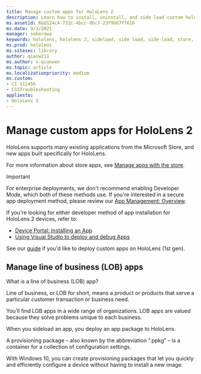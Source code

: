 ```yaml
---
title: Manage custom apps for HoloLens 2
description: Learn how to install, uninstall, and side load custom holographic apps on HoloLens 2 devices using the Device Portal and Visual Studio.
ms.assetid: 6bd124c4-731c-4bcc-86c7-23f9b67ff616
ms.date: 9/1/2021
manager: sekerawa
keywords: hololens, hololens 2, sideload, side load, side-load, store, uwp, app, install
ms.prod: hololens
ms.sitesec: library
author: qianw211
ms.author: v-qianwen
ms.topic: article
ms.localizationpriority: medium
ms.custom: 
- CI 111456
- CSSTroubleshooting
appliesto:
- HoloLens 2
---
```


# Manage custom apps for HoloLens 2

HoloLens supports many existing applications from the Microsoft Store, and new apps built specifically for HoloLens. 

For more information about store apps, see [Manage apps with the store](holographic-store-apps.md).

> [!IMPORTANT]
> For enterprise deployments, we don't recommend enabling Developer Mode, which both of these methods use. If you're interested in a secure app deployment method, please review our [App Management: Overview](app-deploy-overview.md).

If you're looking for either developer method of app installation for HoloLens 2 devices, refer to:

- [Device Portal: Installing an App](/windows/mixed-reality/develop/platform-capabilities-and-apis/using-the-windows-device-portal#installing-an-app)
- [Using Visual Studio to deploy and debug Apps](/windows/mixed-reality/develop/platform-capabilities-and-apis/using-visual-studio)

See our [guide](holographic-custom-apps.md) if you'd like to deploy custom apps on HoloLens (1st gen).

## Manage line of business (LOB) apps

What is a line of business (LOB) app?

Line of business, or LOB for short, means a product or products that serve a particular customer transaction or business need. 

You’ll find LOB apps in a wide range of organizations. LOB apps are valued because they solve problems unique to each business. 

When you sideload an app, you deploy an app package to HoloLens.

A provisioning package – also known by the abbreviation “.ppkg” – is a container for a collection of configuration settings. 

With Windows 10, you can create provisioning packages that let you quickly and efficiently configure a device without having to install a new image.

